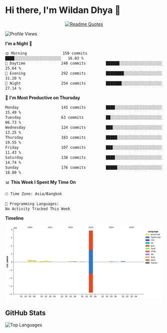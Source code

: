 # Hi there, I'm Wildan Dhya 👋 

<div align="center">
  <a href="https://github.com/piyushsuthar/github-readme-quotes">
    <img src="https://quotes-github-readme.vercel.app/api?quote=Try%2C%20Fail%2C%20Retry&author=unknown&type=vertical&theme=dark&border=true" alt="Readme Quotes">
  </a>
</div>

<!--START_SECTION:waka-->
![Profile Views](http://img.shields.io/badge/Profile%20Views-0-blue)

**I'm a Night 🦉** 

```text
🌞 Morning                150 commits         ████░░░░░░░░░░░░░░░░░░░░░   16.03 % 
🌆 Daytime                240 commits         ██████░░░░░░░░░░░░░░░░░░░   25.64 % 
🌃 Evening                292 commits         ████████░░░░░░░░░░░░░░░░░   31.20 % 
🌙 Night                  254 commits         ███████░░░░░░░░░░░░░░░░░░   27.14 % 
```
📅 **I'm Most Productive on Thursday** 

```text
Monday                   145 commits         ████░░░░░░░░░░░░░░░░░░░░░   15.49 % 
Tuesday                  63 commits          ██░░░░░░░░░░░░░░░░░░░░░░░   06.73 % 
Wednesday                124 commits         ███░░░░░░░░░░░░░░░░░░░░░░   13.25 % 
Thursday                 183 commits         █████░░░░░░░░░░░░░░░░░░░░   19.55 % 
Friday                   107 commits         ███░░░░░░░░░░░░░░░░░░░░░░   11.43 % 
Saturday                 138 commits         ████░░░░░░░░░░░░░░░░░░░░░   14.74 % 
Sunday                   176 commits         █████░░░░░░░░░░░░░░░░░░░░   18.80 % 
```


📊 **This Week I Spent My Time On** 

```text
🕑︎ Time Zone: Asia/Bangkok

💬 Programming Languages: 
No Activity Tracked This Week
```

**Timeline**

![Lines of Code chart](https://raw.githubusercontent.com/wildandhya/wildandhya/master/assets/bar_graph.png)


<!--END_SECTION:waka-->

## GitHub Stats
![Top Languages](https://github-readme-stats.vercel.app/api/top-langs/?username=wildandhya&layout=compact&theme=dracula)











